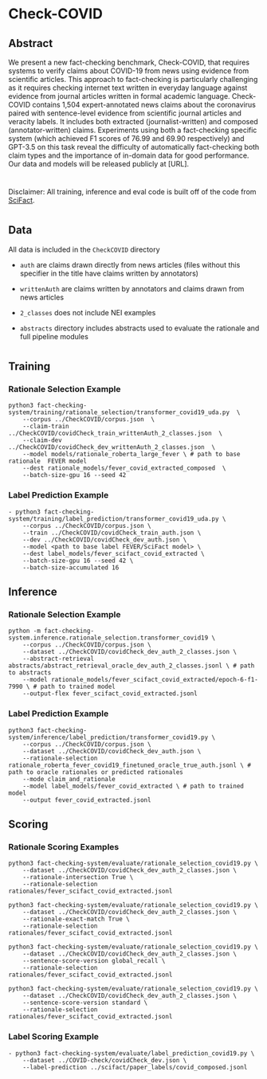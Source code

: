 # Check-COVID

## Abstract
We present a new fact-checking benchmark,
Check-COVID, that requires systems to verify
claims about COVID-19 from news using evidence from scientific articles. This approach
to fact-checking is particularly challenging as it requires checking internet text written in everyday language against evidence from journal articles written in formal academic language. Check-COVID contains 1,504 expert-annotated news claims about the coronavirus
paired with sentence-level evidence from scientific journal articles and veracity labels. It
includes both extracted (journalist-written) and
composed (annotator-written) claims. Experiments using both a fact-checking specific system (which achieved F1
scores of 76.99 and 69.90 respectively) and GPT-3.5 on this task reveal the difficulty of automatically fact-checking
both claim types and the importance of in-domain data for good performance. Our data
and models will be released publicly at [URL].
#

Disclaimer: All training, inference and eval code is built off of the code from [SciFact](https://github.com/allenai/scifact).

#
## Data
All data is included in the `CheckCOVID` directory

- `auth` are claims drawn directly from news articles (files without this specifier in the title have claims written by annotators)

- `writtenAuth` are claims written by annotators and claims drawn from news articles

- `2_classes` does not include NEI examples

- `abstracts` directory includes abstracts used to evaluate the rationale and full pipeline modules

#
## Training
### Rationale Selection Example
```
python3 fact-checking-system/training/rationale_selection/transformer_covid19_uda.py  \
    --corpus ../CheckCOVID/corpus.json  \
    --claim-train ../CheckCOVID/covidCheck_train_writtenAuth_2_classes.json  \
    --claim-dev ../CheckCOVID/covidCheck_dev_writtenAuth_2_classes.json  \
    --model models/rationale_roberta_large_fever \ # path to base rationale  FEVER model
    --dest rationale_models/fever_covid_extracted_composed  \
    --batch-size-gpu 16 --seed 42 
```
### Label Prediction Example
```
- python3 fact-checking-system/training/label_prediction/transformer_covid19_uda.py \
    --corpus ../CheckCOVID/corpus.json \
    --train ../CheckCOVID/covidCheck_train_auth.json \
    --dev ../CheckCOVID/covidCheck_dev_auth.json \
    --model <path to base label FEVER/SciFact model> \
    --dest label_models/fever_scifact_covid_extracted \
    --batch-size-gpu 16 --seed 42 \
    --batch-size-accumulated 16
```


## Inference
### Rationale Selection Example
```
python -m fact-checking-system.inference.rationale_selection.transformer_covid19 \
    --corpus ../CheckCOVID/corpus.json \
    --dataset ../CheckCOVID/covidCheck_dev_auth_2_classes.json \
    --abstract-retrieval abstracts/abstract_retrieval_oracle_dev_auth_2_classes.jsonl \ # path to abstracts
    --model rationale_models/fever_scifact_covid_extracted/epoch-6-f1-7990 \ # path to trained model
    --output-flex fever_scifact_covid_extracted.jsonl
```

### Label Prediction Example
```
python3 fact-checking-system/inference/label_prediction/transformer_covid19.py \
    --corpus ../CheckCOVID/corpus.json \
    --dataset ../CheckCOVID/covidCheck_dev_auth.json \
    --rationale-selection rationale_roberta_fever_covid19_finetuned_oracle_true_auth.jsonl \ # path to oracle rationales or predicted rationales
    --mode claim_and_rationale 
    --model label_models/fever_covid_extracted \ # path to trained model
    --output fever_covid_extracted.jsonl
```

## Scoring
### Rationale Scoring Examples
```
python3 fact-checking-system/evaluate/rationale_selection_covid19.py \
    --dataset ../CheckCOVID/covidCheck_dev_auth_2_classes.json \
    --rationale-intersection True \
    --rationale-selection rationales/fever_scifact_covid_extracted.jsonl
```
```
python3 fact-checking-system/evaluate/rationale_selection_covid19.py \
    --dataset ../CheckCOVID/covidCheck_dev_auth_2_classes.json \
    --rationale-exact-match True \
    --rationale-selection rationales/fever_scifact_covid_extracted.jsonl
```
```
python3 fact-checking-system/evaluate/rationale_selection_covid19.py \
    --dataset ../CheckCOVID/covidCheck_dev_auth_2_classes.json \
    --sentence-score-version global_recall \
    --rationale-selection rationales/fever_scifact_covid_extracted.jsonl
```
```
python3 fact-checking-system/evaluate/rationale_selection_covid19.py \
    --dataset ../CheckCOVID/covidCheck_dev_auth_2_classes.json \
    --sentence-score-version standard \
    --rationale-selection rationales/fever_scifact_covid_extracted.jsonl
```
### Label Scoring Example
```
- python3 fact-checking-system/evaluate/label_prediction_covid19.py \
    --dataset ../COVID-check/covidCheck_dev.json \
    --label-prediction ../scifact/paper_labels/covid_composed.jsonl
```


